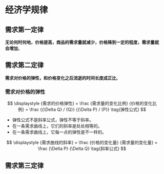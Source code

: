 # 经济学规律



## 需求第一定律

**无论何时何地，价格提高，商品的需求量就减少，价格降到一定的程度，需求量就会增加**。





## 需求第二定律

**需求对价格的弹性，和价格变化之后流逝的时间长度成正比**。



### 需求对价格的弹性

$$
\displaystyle {需求的价格弹性} = \frac {需求量的变化比例} {价格的变化比例} = \frac {{\Delta Q} / {Q}} {{\Delta P} / {P}} \tag{弹性公式}
$$

- 弹性公式不是斜率公式，弹性不等于斜率。
- 在一条需求曲线上，它们的斜率是处处相等的。
- 在一条需求曲线上，它每一点的弹性是不一样的。

$$
\displaystyle {需求曲线的斜率} = \frac {价格的变化量} {需求量的变化量} = \frac {\Delta P} {\Delta Q} \tag{斜率公式}
$$



## 需求第三定律